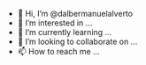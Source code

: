 - 👋 Hi, I’m @dalbermanuelalverto
- 👀 I’m interested in ...
- 🌱 I’m currently learning ...
- 💞️ I’m looking to collaborate on ...
- 📫 How to reach me ...

<!---
dalbermanuelalverto/dalbermanuelalverto is a ✨ special ✨ repository because its `README.md` (this file) appears on your GitHub profile.
You can click the Preview link to take a look at your changes.
--->
